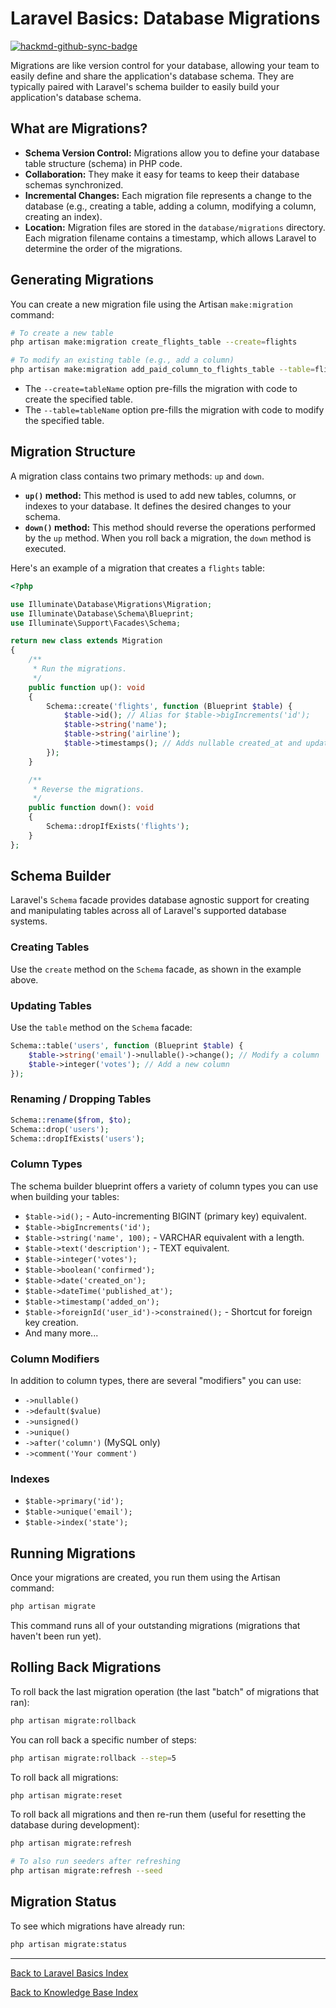 # Laravel Basics: Database Migrations

[![hackmd-github-sync-badge](https://hackmd.io/@jmrecodes/SkAqzF17ex/badge)](https://hackmd.io/@jmrecodes/SkAqzF17ex)

Migrations are like version control for your database, allowing your team to easily define and share the application's database schema. They are typically paired with Laravel's schema builder to easily build your application's database schema.

## What are Migrations?

*   **Schema Version Control:** Migrations allow you to define your database table structure (schema) in PHP code.
*   **Collaboration:** They make it easy for teams to keep their database schemas synchronized.
*   **Incremental Changes:** Each migration file represents a change to the database (e.g., creating a table, adding a column, modifying a column, creating an index).
*   **Location:** Migration files are stored in the `database/migrations` directory. Each migration filename contains a timestamp, which allows Laravel to determine the order of the migrations.

## Generating Migrations

You can create a new migration file using the Artisan `make:migration` command:

```bash
# To create a new table
php artisan make:migration create_flights_table --create=flights

# To modify an existing table (e.g., add a column)
php artisan make:migration add_paid_column_to_flights_table --table=flights
```

*   The `--create=tableName` option pre-fills the migration with code to create the specified table.
*   The `--table=tableName` option pre-fills the migration with code to modify the specified table.

## Migration Structure

A migration class contains two primary methods: `up` and `down`.

*   **`up()` method:** This method is used to add new tables, columns, or indexes to your database. It defines the desired changes to your schema.
*   **`down()` method:** This method should reverse the operations performed by the `up` method. When you roll back a migration, the `down` method is executed.

Here's an example of a migration that creates a `flights` table:

```php
<?php

use Illuminate\Database\Migrations\Migration;
use Illuminate\Database\Schema\Blueprint;
use Illuminate\Support\Facades\Schema;

return new class extends Migration
{
    /**
     * Run the migrations.
     */
    public function up(): void
    {
        Schema::create('flights', function (Blueprint $table) {
            $table->id(); // Alias for $table->bigIncrements('id');
            $table->string('name');
            $table->string('airline');
            $table->timestamps(); // Adds nullable created_at and updated_at columns
        });
    }

    /**
     * Reverse the migrations.
     */
    public function down(): void
    {
        Schema::dropIfExists('flights');
    }
};
```

## Schema Builder

Laravel's `Schema` facade provides database agnostic support for creating and manipulating tables across all of Laravel's supported database systems.

### Creating Tables
Use the `create` method on the `Schema` facade, as shown in the example above.

### Updating Tables
Use the `table` method on the `Schema` facade:
```php
Schema::table('users', function (Blueprint $table) {
    $table->string('email')->nullable()->change(); // Modify a column
    $table->integer('votes'); // Add a new column
});
```

### Renaming / Dropping Tables
```php
Schema::rename($from, $to);
Schema::drop('users');
Schema::dropIfExists('users');
```

### Column Types
The schema builder blueprint offers a variety of column types you can use when building your tables:
*   `$table->id();` - Auto-incrementing BIGINT (primary key) equivalent.
*   `$table->bigIncrements('id');`
*   `$table->string('name', 100);` - VARCHAR equivalent with a length.
*   `$table->text('description');` - TEXT equivalent.
*   `$table->integer('votes');`
*   `$table->boolean('confirmed');`
*   `$table->date('created_on');`
*   `$table->dateTime('published_at');`
*   `$table->timestamp('added_on');`
*   `$table->foreignId('user_id')->constrained();` - Shortcut for foreign key creation.
*   And many more...

### Column Modifiers
In addition to column types, there are several "modifiers" you can use:
*   `->nullable()`
*   `->default($value)`
*   `->unsigned()`
*   `->unique()`
*   `->after('column')` (MySQL only)
*   `->comment('Your comment')`

### Indexes
*   `$table->primary('id');`
*   `$table->unique('email');`
*   `$table->index('state');`

## Running Migrations

Once your migrations are created, you run them using the Artisan command:

```bash
php artisan migrate
```
This command runs all of your outstanding migrations (migrations that haven't been run yet).

## Rolling Back Migrations

To roll back the last migration operation (the last "batch" of migrations that ran):
```bash
php artisan migrate:rollback
```
You can roll back a specific number of steps:
```bash
php artisan migrate:rollback --step=5
```
To roll back all migrations:
```bash
php artisan migrate:reset
```
To roll back all migrations and then re-run them (useful for resetting the database during development):
```bash
php artisan migrate:refresh

# To also run seeders after refreshing
php artisan migrate:refresh --seed
```

## Migration Status
To see which migrations have already run:
```bash
php artisan migrate:status
```

---
[Back to Laravel Basics Index](laravel-basics-index.md)

[Back to Knowledge Base Index](/README.md)